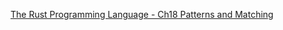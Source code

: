 [The Rust Programming Language - Ch18 Patterns and Matching](https://doc.rust-lang.org/book/ch18-00-patterns.html)